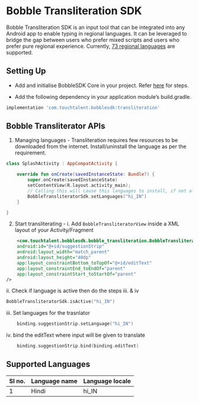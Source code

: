 
# Bobble Transliteration SDK

Bobble Transliteration SDK is an input tool that can be integrated into any Android app to enable typing in regional languages. It can be leveraged to bridge the gap between users who prefer mixed scripts and users who prefer pure regional experience. Currently, [73 regional languages](#supported_languages) are supported.

## <a name="setting_up"></a>Setting Up

- Add and initialise BobbleSDK Core in your project. Refer [here](core.md#setup) for steps.

- Add the following dependency in your application module’s build.gradle.
```groovy
implementation 'com.touchtalent.bobblesdk:transliteration'
```

## <a name="apis"></a>Bobble Transliterator APIs

1. Managing languages - Transliteration requires few resources to be downloaded from the internet. Install/uninstall the language as per the requirement.
```kotlin
class SplashActivity : AppCompatActivity {

    override fun onCreate(savedInstanceState: Bundle?) {
        super.onCreate(savedInstanceState)
        setContentView(R.layout.activity_main);
        // Calling this will cause this languages to install, if not already present
        BobbleTransliteratorSdk.setLanguages("hi_IN")
    }

}

```

2. Start transliterating -
   i. Add ```BobbleTransliteratorView``` inside a XML layout of your Activity/Fragment

```xml
    <com.touchtalent.bobblesdk.bobble_transliteration.BobbleTransliteratorView
    android:id="@+id/suggestionStrip"
    android:layout_width="match_parent"
    android:layout_height="40dp"
    app:layout_constraintBottom_toTopOf="@+id/editText"
    app:layout_constraintEnd_toEndOf="parent"
    app:layout_constraintStart_toStartOf="parent"
/>
```
ii. Check if language is active then do the steps iii. & iv
```kotlin
BobbleTransliteratorSdk.isActive("hi_IN")
```
iii. Set languages for the trasnlator
```kotlin
    binding.suggestionStrip.setLanguage("hi_IN")
```
iv. bind the editText where input will be given to translate
```kotlin
    binding.suggestionStrip.bind(binding.editText)
```

## <a name="supported_languages"></a>Supported Languages
|Sl no.| Language name | Language locale |
|---| ------------- | ---------- |
|1|Hindi                | hi_IN         |
